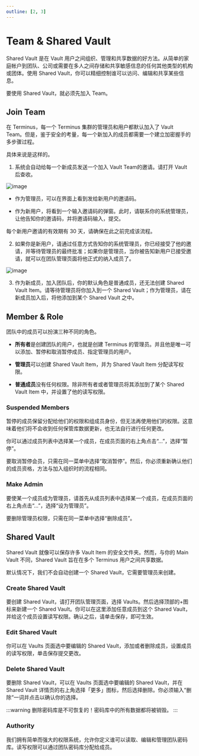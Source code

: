 ```yaml
---
outline: [2, 3]
---
```


# Team & Shared Vault

Shared Vault 是在 Vault 用户之间组织、管理和共享数据的好方法。从简单的家庭帐户到团队、公司或需要在多人之间存储和共享敏感信息的任何其他类型的机构或团体。使用 Shared Vault，你可以精细控制谁可以访问、编辑和共享某些信息。

要使用 Shared Vault，就必须先加入 Team。

## Join Team

在 Terminus，每一个 Terminus 集群的管理员和用户都默认加入了 Vault Team。但是，鉴于安全的考量，每一个新加入的成员都需要一个建立加密握手的多步骤过程。

具体来说是这样的。

1. 系统会自动给每一个新成员发送一个加入 Vault Team的邀请。请打开 Vault 后查收。

![image](/images/how-to/terminus/vault_invite.jpg)

- 作为管理员，可以在界面上看到发给新用户的邀请码。

- 作为新用户，将看到一个输入邀请码的弹窗。此时，请联系你的系统管理员，让他告知你的邀请码，并将邀请码输入，提交。

每个新用户邀请的有效期有 30 天，请确保在此之前完成该流程。

2. 如果你是新用户，请通过任意方式告知你的系统管理员，你已经接受了他的邀请，并等待管理员的最终批准；如果你是管理员，当你被告知新用户已接受邀请，就可以在团队管理页面将他正式的纳入成员了。

![image](/images/how-to/terminus/vault_accepted.jpg)

3. 作为新成员，加入团队后，你的默认角色是普通成员，还无法创建 Shared Vault Item。请等待管理员将你加入到一个 Shared Vault；作为管理员，请在新成员加入后，将他添加到某个 Shared Vault 之中。

## Member & Role

团队中的成员可以扮演三种不同的角色。

- **所有者**是创建团队的用户，也就是创建 Terminus 的管理员。并且他是唯一可以添加、暂停和取消暂停成员、指定管理员的用户。

- **管理员**可以创建 Shared Vault Item，并为 Shared Vault Item 分配读写权限。

- **普通成员**没有任何权限。除非所有者或者管理员将其添加到了某个 Shared Vault Item 中，并设置了他的读写权限。

### Suspended Members

暂停的成员保留分配给他们的权限和组成员身份，但无法再使用他们的权限。这意味着他们将不会收到任何保管库数据更新，也无法自行进行任何更改。

你可以通过成员列表中选择某一个成员，在成员页面的右上角点击“...”，选择“暂停”。

要取消暂停会员，只需在同一菜单中选择“取消暂停”。然后，你必须重新确认他们的成员资格，方法与加入组织​时的流程相同。

### Make Admin

要使某一个成员成为管理员，请首先从成员列表中选择某一个成员，在成员页面的右上角点击“...”，选择“设为管理员”。

要删除管理员权限，只需在同一菜单中选择“删除成员”。

## Shared Vault

Shared Vault 就像可以保存许多 Vault Item 的安全文件夹。然而，与你的 Main Vault 不同，Shared Vault 旨在在多个 Terminus 用户之间共享数据。

默认情况下，我们不会自动创建一个 Shared Vault，它需要管理员来创建。

### Create Shared Vault

要创建 Shared Vault，请打开团队管理页面，选择 Vaults。然后选择顶部的+图标来新建一个 Shared Vault。你可以在这里添加任意成员到这个 Shared Vault，并给这个成员设置读写权限。确认之后，请单击保存，即可生效。

### Edit Shared Vault

你可以在 Vaults 页面选中要编辑的 Shared Vault，添加或者删除成员，设置成员的读写权限，单击保存提交更改。

### Delete Shared Vault

要删除 Shared Vault，可以在 Vaults 页面选中要编辑的 Shared Vault，并在 Shared Vault 详情页的右上角选择「更多」图标，然后选择删除。你必须输入“删除”一词并点击以确认你的选择。

:::warning
删除密码库是不可恢复的！密码库中的所有数据都将被销毁。
:::

### Authority

我们拥有简单而强大的权限系统，允许你定义谁可以读取、编辑和管理团队密码库。读写权限可以通过团队密码库分配给成员。
